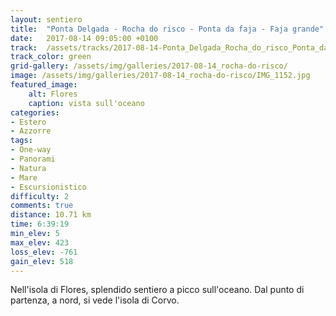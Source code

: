```yaml
---
layout: sentiero
title:  "Ponta Delgada - Rocha do risco - Ponta da faja - Faja grande"
date:   2017-08-14 09:05:00 +0100
track:  /assets/tracks/2017-08-14-Ponta_Delgada_Rocha_do_risco_Ponta_da_faja_e_Faja_grande.gpx
track_color: green
grid-gallery: /assets/img/galleries/2017-08-14_rocha-do-risco/
image: /assets/img/galleries/2017-08-14_rocha-do-risco/IMG_1152.jpg
featured_image:
    alt: Flores
    caption: vista sull'oceano
categories:
- Estero
- Azzorre
tags:
- One-way
- Panorami
- Natura
- Mare
- Escursionistico
difficulty: 2
comments: true  
distance: 10.71 km
time: 6:39:19
min_elev: 5
max_elev: 423
loss_elev: -761
gain_elev: 518
---
```


Nell'isola di Flores, splendido sentiero a picco sull'oceano. Dal punto di partenza, a nord, si vede l'isola di Corvo.
